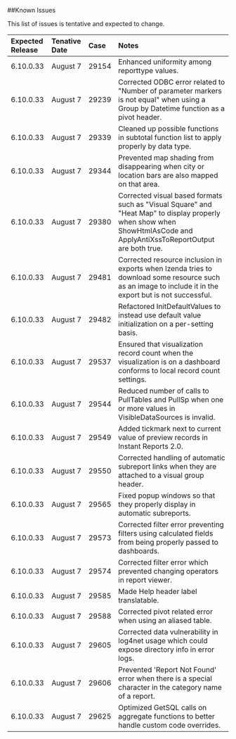 <!---##View Known Issues Report-->

<!---Click the link below and select "Login" to see the updated Known Issues Report. -->

<!---[Known Issues Report](http://fogbugz.izenda.us/reporting/reportviewer.aspx?rn=Tracking_DO_NOT_EDIT\\KIL\\KnownIssues)-->
##Known Issues

This list of issues is tentative and expected to change. 

|Expected Release|Tenative Date|Case|Notes|
|:----|:-----------|:----------------|:---------------|
|6.10.0.33|August 7|29154|Enhanced uniformity among reporttype values.|
|6.10.0.33|August 7|29239|Corrected ODBC error related to "Number of parameter markers is not equal" when using a Group by Datetime function as a pivot header.|
|6.10.0.33|August 7|29339|Cleaned up possible functions in subtotal function list to apply properly by data type.|
|6.10.0.33|August 7|29344|Prevented map shading from disappearing when city or location bars are also mapped on that area.|
|6.10.0.33|August 7|29380|Corrected visual based formats such as "Visual Square" and "Heat Map" to display properly when show when ShowHtmlAsCode and ApplyAntiXssToReportOutput are both true.|
|6.10.0.33|August 7|29481|Corrected resource inclusion in exports when Izenda tries to download some resource such as an image to include it in the export but is not successful.|
|6.10.0.33|August 7|29482|Refactored InitDefaultValues to instead use default value initialization on a per-setting basis.|
|6.10.0.33|August 7|29537|Ensured that visualization record count when the visualization is on a dashboard conforms to local record count settings.|
|6.10.0.33|August 7|29544|Reduced number of calls to PullTables and PullSp when one or more values in VisibleDataSources is invalid.|
|6.10.0.33|August 7|29549|Added tickmark next to current value of preview records in Instant Reports 2.0.|
|6.10.0.33|August 7|29550|Corrected handling of automatic subreport links when they are attached to a visual group header.|
|6.10.0.33|August 7|29565|Fixed popup windows so that they properly display in automatic subreports.|
|6.10.0.33|August 7|29573|Corrected filter error preventing filters using calculated fields from being properly passed to dashboards.|
|6.10.0.33|August 7|29574|Corrected filter error which prevented changing operators in report viewer.|
|6.10.0.33|August 7|29585|Made Help header label translatable.|
|6.10.0.33|August 7|29588|Corrected pivot related error when using an aliased table.|
|6.10.0.33|August 7|29605|Corrected data vulnerability in log4net usage which could expose directory info in error logs.|
|6.10.0.33|August 7|29606|Prevented 'Report Not Found' error when there is a special character in the category name of a report.|
|6.10.0.33|August 7|29625|Optimized GetSQL calls on aggregate functions to better handle custom code overrides.|






